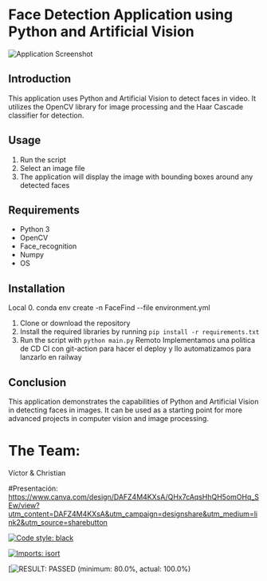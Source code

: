 # Face Detection Application using Python and Artificial Vision

![Application Screenshot](https://github.com/aratan/idfaceml/blob/main/Captura%20de%20pantalla_2023-01-21_12-28-50.png?raw=true)

## Introduction

This application uses Python and Artificial Vision to detect faces in video. It utilizes the OpenCV library for image processing and the Haar Cascade classifier for detection.

## Usage

1. Run the script
2. Select an image file
3. The application will display the image with bounding boxes around any detected faces

## Requirements

- Python 3
- OpenCV
- Face_recognition
- Numpy
- OS

## Installation
Local
0. conda env create -n FaceFind --file environment.yml
1. Clone or download the repository
2. Install the required libraries by running `pip install -r requirements.txt`
3. Run the script with `python main.py`
Remoto
Implementamos una politica de CD CI con git-action para hacer el deploy y llo
automatizamos para lanzarlo en railway


## Conclusion

This application demonstrates the capabilities of Python and Artificial Vision in detecting faces in images. It can be used as a starting point for more advanced projects in computer vision and image processing.


# The Team: 
Víctor & Christian

#Presentación:
https://www.canva.com/design/DAFZ4M4KXsA/QHx7cAqsHhQH5omOHq_SEw/view?utm_content=DAFZ4M4KXsA&utm_campaign=designshare&utm_medium=link2&utm_source=sharebutton

[![Code style: black](https://img.shields.io/badge/code%20style-black-000000.svg)](https://github.com/psf/black)

[![Imports: isort](https://img.shields.io/badge/%20imports-isort-%231674b1?style=flat&labelColor=ef8336)](https://pycqa.github.io/isort/)

[![RESULT: PASSED (minimum: 80.0%, actual: 100.0%)](https://img.shields.io/badge/interrogate-80%25%20--%20100%25%20PASS-green)
